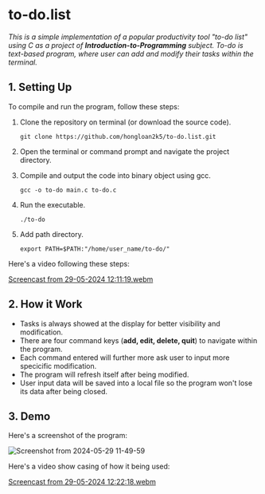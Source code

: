 # to-do.list
_This is a simple implementation of a popular productivity tool "to-do list" using C as a project of ***Introduction-to-Programming*** subject. To-do is text-based program, where user can add and modify their tasks within the terminal._
## 1. Setting Up
To compile and run the program, follow these steps:
   1. Clone the repository on terminal (or download the source code).
      ```
      git clone https://github.com/hongloan2k5/to-do.list.git
      ```
   2. Open the terminal or command prompt and navigate the project directory.

   3. Compile and output the code into binary object using gcc.
      ```
      gcc -o to-do main.c to-do.c
      ```
   4. Run the executable.
      ```
      ./to-do
      ```
   5. Add path directory.
      ```
      export PATH=$PATH:"/home/user_name/to-do/"
      ```
Here's a video following these steps:

[Screencast from 29-05-2024 12:11:19.webm](https://github.com/hongloan2k5/to-do.list/assets/169520839/b7d867f0-68ca-46a2-ac94-354f691dea9c)

## 2. How it Work
* Tasks is always showed at the display for better visibility and modification.
* There are four command keys (**add, edit, delete, quit**) to navigate within the program.
* Each command entered will further more ask user to input more specicific modification.
* The program will refresh itself after being modified.
* User input  data will be saved into a local file so the program won't lose its data after being closed.

## 3. Demo
Here's a screenshot of the program:

![Screenshot from 2024-05-29 11-49-59](https://github.com/hongloan2k5/to-do.list/assets/169520839/439e1da4-a3c6-46db-a6bd-b466f440423b)

Here's a video show casing of how it being used:

[Screencast from 29-05-2024 12:22:18.webm](https://github.com/hongloan2k5/to-do.list/assets/169520839/a5ae9128-b5d4-47e2-b1a6-56d27f47d110)


